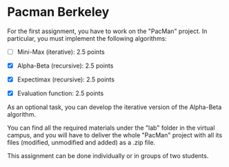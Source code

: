 # Pacman Berkeley

For the first assignment, you have to work on the "PacMan" project. In particular, you must implement the following algorithms:

- [ ] Mini-Max (iterative): 2.5 points

- [x] Alpha-Beta (recursive): 2.5 points

- [x] Expectimax (recursive): 2.5 points

- [x] Evaluation function: 2.5 points

As an optional task, you can develop the iterative version of the Alpha-Beta algorithm.

You can find all the required materials under the "lab" folder in the virtual campus, and you will have to deliver the whole "PacMan" project with all its files (modified, unmodified and added) as a .zip file.

This assignment can be done individually or in groups of two students.

